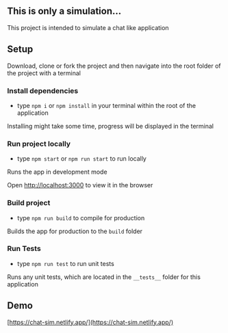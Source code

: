 ## This is only a simulation...

This project is intended to simulate a chat like application

## Setup

Download, clone or fork the project and then navigate into the root folder of the project with a terminal

### Install dependencies

-   type `npm i` or `npm install` in your terminal within the root of the application

Installing might take some time, progress will be displayed in the terminal

### Run project locally

-   type `npm start` or `npm run start` to run locally

Runs the app in development mode

Open [http://localhost:3000](http://localhost:3000) to view it in the browser

### Build project

-   type `npm run build` to compile for production

Builds the app for production to the `build` folder

### Run Tests

-   type `npm run test` to run unit tests

Runs any unit tests, which are located in the `__tests__` folder for this application

## Demo

[https://chat-sim.netlify.app/](https://chat-sim.netlify.app/)
